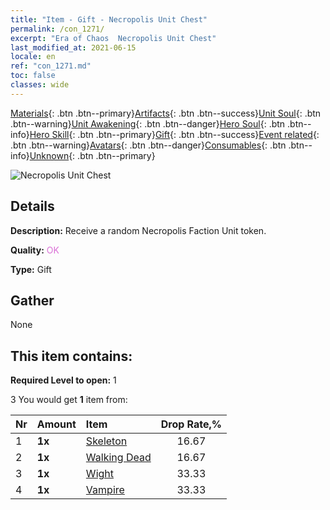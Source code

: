 ```yaml
---
title: "Item - Gift - Necropolis Unit Chest"
permalink: /con_1271/
excerpt: "Era of Chaos  Necropolis Unit Chest"
last_modified_at: 2021-06-15
locale: en
ref: "con_1271.md"
toc: false
classes: wide
---
```

 [Materials](/Items/){: .btn .btn--primary}[Artifacts](/Items/Artifacts/){: .btn .btn--success}[Unit Soul](/Items/UnitSoul/){: .btn .btn--warning}[Unit Awakening](/Items/UnitAwakening/){: .btn .btn--danger}[Hero Soul](/Items/HeroSoul/){: .btn .btn--info}[Hero Skill](/Items/HeroSkill/){: .btn .btn--primary}[Gift](/Items/Gift/){: .btn .btn--success}[Event related](/Items/Events/){: .btn .btn--warning}[Avatars](/Items/Avatars/){: .btn .btn--danger}[Consumables](/Items/Consumables/){: .btn .btn--info}[Unknown](/Items/Unknown/){: .btn .btn--primary}

 ![Necropolis Unit Chest](/images/t/i_904003.png)

## Details
 **Description:** Receive a random Necropolis Faction Unit token.

 **Quality:** <span style="color: #DA70D6">OK</span>

 **Type:** Gift

## Gather

  None

## This item contains:

 **Required Level to open:** 1

 3 You would get **1** item  from:

  | Nr | Amount |     Item    | Drop Rate,% |
  |:---|:-------|:------------|:---------:|
  | 1 |  **1x** | [Skeleton](/Items/unt_208/) | 16.67 | 
  | 2 |  **1x** | [Walking Dead](/Items/unt_209/) | 16.67 | 
  | 3 |  **1x** | [Wight](/Items/unt_210/) | 33.33 | 
  | 4 |  **1x** | [Vampire](/Items/unt_211/) | 33.33 | 
